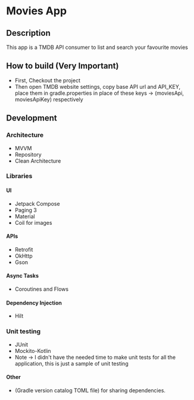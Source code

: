 # Movies App

## Description

This app is a TMDB API consumer to list and search your favourite movies

## How to build (Very Important)
* First, Checkout the project
* Then open TMDB website settings, copy base API url and API_KEY, place them in gradle.properties in place of these keys -> (moviesApi, moviesApiKey) respectively

## Development

### Architecture
* MVVM
* Repository
* Clean Architecture

### Libraries 

#### UI
* Jetpack Compose
* Paging 3
* Material
* Coil for images

#### APIs
* Retrofit 
* OkHttp
* Gson

#### Async Tasks
* Coroutines and Flows

#### Dependency Injection
* Hilt

### Unit testing
* JUnit
* Mockito-Kotlin
* Note -> I didn't have the needed time to make unit tests for all the application, this is just a sample of unit testing

#### Other
* (Gradle version catalog TOML file) for sharing dependencies.
